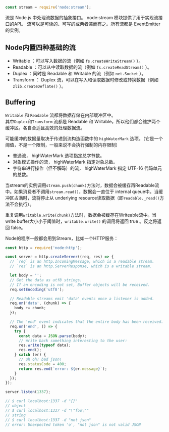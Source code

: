 ```javascript
const stream = require('node:stream');
```

流是 Node.js 中处理流数据的抽象接口。 node:stream 模块提供了用于实现流接口的API。 流可以是可读的、可写的或两者兼而有之。所有流都是 EventEmitter 的实例。

## Node内置四种基础的流

- Writable ：可以写入数据的流（例如 `fs.createWriteStream()` ）。
- Readable ：可以从中读取数据的流（例如 `fs.createReadStream()` ）。
- Duplex ：同时是 Readable 和 Writable 的流（例如 `net.Socket` ）。
- Transform ： Duplex 流，可以在写入和读取数据时修改或转换数据（例如 `zlib.createDeflate()` ）。

## Buffering

`Writable` 和 `Readable` 流都将数据存储在内部缓冲区中。  
其中`Duplex`和`Transform` 流都是 Readable 和 Writable，所以他们都会维护两个缓冲区。各自合适且高效的处理数据流。

可能缓冲的数据量取决于传递到流构造函数中的 `highWaterMark` 选项。（它是一个阈值，不是一个限制，一般来说不会执行强制的内存限制）
- 普通流， highWaterMark 选项指定总字节数。
- 对象模式操作的流， highWaterMark 指定对象总数。
- 字符串进行操作（但不解码）的流， highWaterMark 指定 UTF-16 代码单元的总数。

当stream的实例调用`stream.push(chunk)`方法时，数据会被缓存再Readable流中。如果消费者不调用`stream.read()`，数据会一直位于 internal queue中。当缓冲区占满时，流将停止从 underlying resource读取数据（即`readable._read()`方法不会执行）。

重复调用`writable.write(chunk)`方法时，数据会被缓存在Writeable流中。当write buffer大小小于阈值时，`writable.write()` 的调用将返回 true 。反之将返回 false。

Node的程序一般都会用到Stream，比如一个HTTP服务：
```javascript
const http = require('node:http');

const server = http.createServer((req, res) => {
  // `req` is an http.IncomingMessage, which is a readable stream.
  // `res` is an http.ServerResponse, which is a writable stream.

  let body = '';
  // Get the data as utf8 strings.
  // If an encoding is not set, Buffer objects will be received.
  req.setEncoding('utf8');

  // Readable streams emit 'data' events once a listener is added.
  req.on('data', (chunk) => {
    body += chunk;
  });

  // The 'end' event indicates that the entire body has been received.
  req.on('end', () => {
    try {
      const data = JSON.parse(body);
      // Write back something interesting to the user:
      res.write(typeof data);
      res.end();
    } catch (er) {
      // uh oh! bad json!
      res.statusCode = 400;
      return res.end(`error: ${er.message}`);
    }
  });
});

server.listen(1337);

// $ curl localhost:1337 -d "{}"
// object
// $ curl localhost:1337 -d "\"foo\""
// string
// $ curl localhost:1337 -d "not json"
// error: Unexpected token 'o', "not json" is not valid JSON 
```




